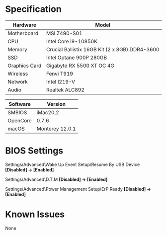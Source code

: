 # Specification

| Hardware      | Model                                          |
| ------------- | ---------------------------------------------- |
| Motherboard   | MSI Z490-S01                                   |
| CPU           | Intel Core i9-10850K                           |
| Memory        | Crucial Ballistix 16GB Kit (2 x 8GB) DDR4-3600 |
| SSD           | Intel Optane 900P 280GB                        |
| Graphics Card | Gigabyte RX 5500 XT OC 4G                      |
| Wireless      | Fenvi T919                                     |
| Network       | Intel I219-V                                   |
| Audio         | Realtek ALC892                                 |

| Software | Version         |
| -------- | --------------- |
| SMBIOS   | iMac20,2        |
| OpenCore | 0.7.6           |
| macOS    | Monterey 12.0.1 |

# BIOS Settings

Settings\Advanced\Wake Up Event Setup\Resume By USB Device **[Disabled] -> [Enabled]**

Settings\Advanced\D.T.M **[Disabled] -> [Enabled]**

Settings\Advanced\Power Management Setup\ErP Ready **[Disabled] -> [Enabled]**

# Known Issues

None
